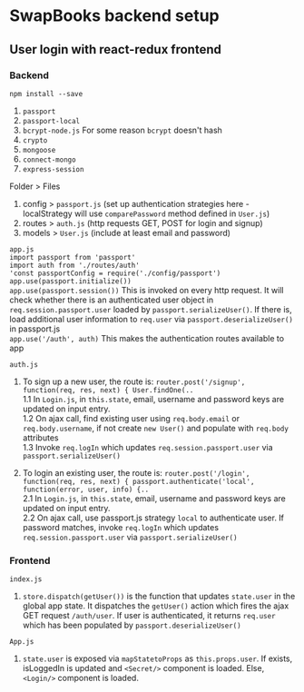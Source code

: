 # SwapBooks backend setup

## User login with react-redux frontend

### Backend

`npm install --save`
1. `passport`
2. `passport-local`
3. `bcrypt-node.js` For some reason `bcrypt` doesn't hash
4. `crypto`
5. `mongoose`
6. `connect-mongo`
7. `express-session`


Folder > Files
1. config > `passport.js` (set up authentication strategies here - localStrategy will use `comparePassword` method defined in `User.js`)
2. routes > `auth.js` (http requests GET, POST for login and signup)
3. models > `User.js` (include at least email and password)


`app.js`  
`import passport from 'passport'`  
`import auth from './routes/auth'`  
`'const passportConfig = require('./config/passport')`  
`app.use(passport.initialize())`  
`app.use(passport.session())` This is invoked on every http request. It will check whether there is an authenticated user object in `req.session.passport.user` loaded by `passport.serializeUser()`. If there is, load additional user information to `req.user` via `passport.deserializeUser()` in passport.js  
`app.use('/auth', auth)` This makes the authentication routes available to app


`auth.js`
1. To sign up a new user, the route is:
`router.post('/signup', function(req, res, next) {
    User.findOne(..`  
  1.1 In `Login.js`, in `this.state`, email, username and password keys are updated on input entry.  
  1.2 On ajax call, find existing user using `req.body.email` or `req.body.username`, if not create `new User()` and populate with `req.body` attributes  
  1.3 Invoke `req.logIn` which updates `req.session.passport.user` via `passport.serializeUser()`  

2. To login an existing user, the route is:
`router.post('/login', function(req, res, next) {
    passport.authenticate('local', function(error, user, info) {..`  
  2.1 In `Login.js`, in `this.state`, email, username and password keys are updated on input entry.  
  2.2 On ajax call, use passport.js strategy `local` to authenticate user. If password matches, invoke `req.logIn` which updates `req.session.passport.user` via `passport.serializeUser()`


### Frontend


`index.js`
1. `store.dispatch(getUser())` is the function that updates `state.user` in the global app state. It dispatches the `getUser()` action which fires the ajax GET request `/auth/user`. If user is authenticated, it returns `req.user` which has been populated by `passport.deserializeUser()`


`App.js`
1. `state.user` is exposed via `mapStatetoProps` as `this.props.user`. If exists, isLoggedIn is updated and `<Secret/>` component is loaded. Else, `<Login/>` component is loaded.

